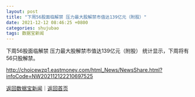 ```yaml
---
layout: post
title: "下周56股面临解禁 压力最大股解禁市值达139亿元（附股）"
date: 2021-12-12 08:46:25 +0800
categories: shujubao
tags: 数据宝新闻
---
```

下周56股面临解禁 压力最大股解禁市值达139亿元（附股）
统计显示，下周将有56只股解禁。

<http://choicewzp1.eastmoney.com/html_News/NewsShare.html?infoCode=NW202112122210697525>

[返回数据宝新闻](//finews.withounder.com/shujubao/)｜[返回首页](//finews.withounder.com/)